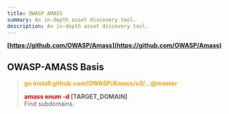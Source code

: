 ```yaml
---
title: OWASP AMASS
summary: An in-depth asset discovery tool.
description: An in-depth asset discovery tool.
---
```


**[https://github.com/OWASP/Amass](https://github.com/OWASP/Amass)**

## OWASP-AMASS Basis


 > 
 > **<font color=orange>go install github.com/OWASP/Amass/v3/...@master</font>**
 > 
 > **<font color=red>amass enum -d</font> \[TARGET_DOMAIN\]**</br>
 > Find subdomains.
